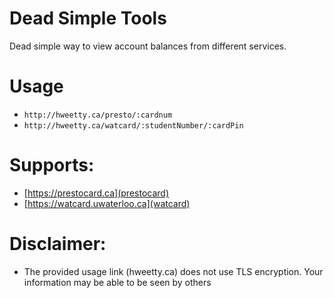 # Dead Simple Tools
Dead simple way to view account balances from different services.

# Usage
- `http://hweetty.ca/presto/:cardnum`
- `http://hweetty.ca/watcard/:studentNumber/:cardPin`

# Supports:
- [https://prestocard.ca](prestocard)
- [https://watcard.uwaterloo.ca](watcard)

# Disclaimer:
- The provided usage link (hweetty.ca) does not use TLS encryption. Your information may be able to be seen by others
